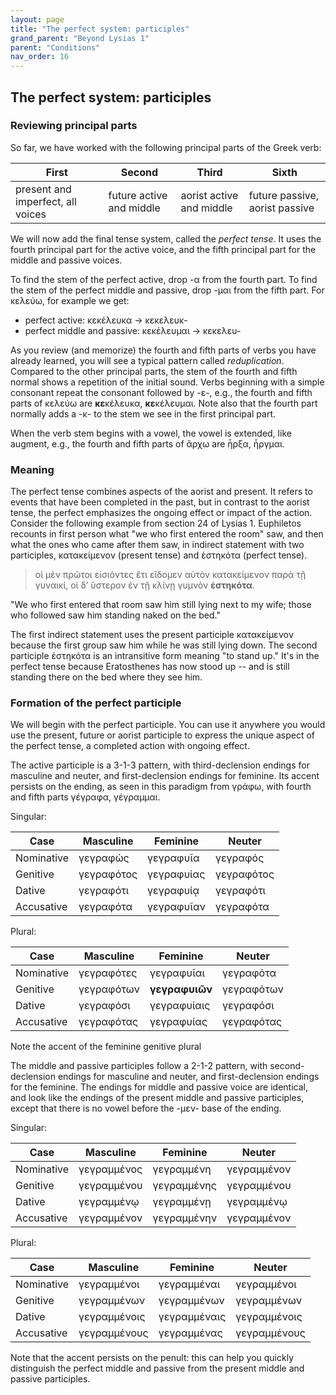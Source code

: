 ```yaml
---
layout: page
title: "The perfect system: participles"
grand_parent: "Beyond Lysias 1"
parent: "Conditions"
nav_order: 16
---
```




## The perfect system: participles

### Reviewing principal parts

So far, we have worked with the following principal parts of the Greek verb:

| First | Second | Third | Sixth | 
| --- | --- | --- | --- |
| present and imperfect, all voices | future active and middle | aorist active and middle | future passive, aorist passive |

We will now add the final tense system, called the *perfect tense*.  It uses the fourth principal part for the active voice, and the fifth principal part for the middle and passive voices.

To find the stem of the perfect active, drop -α from the fourth part. To find the stem of the perfect middle and passive, drop -μαι from the fifth part.  For κελεύω, for example we get:

- perfect active: κεκέλευκα -> κεκελευκ-
- perfect middle and passive:  κεκέλευμαι -> κεκελευ-

As you review (and memorize) the fourth and fifth parts of verbs you have already learned, you will see a typical pattern called *reduplication*. Compared to the other principal parts, the stem of the fourth and fifth normal shows a repetition of the initial sound.  Verbs beginning with a simple consonant repeat the consonant followed by -ε-, e.g., the fourth and fifth parts of κελεύω are **κε**κέλευκα, **κε**κέλευμαι.  Note also that the fourth part normally adds a -κ- to the stem we see in the first principal part. 

When the verb stem begins with a vowel, the vowel is extended, like augment, e.g., the fourth and fifth parts of ἄρχω are ἦρξα, ἦργμαι.


### Meaning

The perfect tense combines aspects of the aorist and present.  It refers to events that have been completed in the past, but in contrast to the aorist tense, the perfect emphasizes the ongoing effect or impact of the action. Consider the following example from section 24 of Lysias 1.  Euphiletos recounts in first person what "we who first entered the room" saw, and then what the ones who came after them saw, in indirect statement with two participles, κατακείμενον (present tense) and ἑστηκότα (perfect tense).  

> οἱ μὲν πρῶτοι εἰσιόντες ἔτι εἴδομεν αὐτὸν κατακείμενον παρὰ τῇ γυναικί, οἱ δʼ ὕστερον ἐν τῇ κλίνῃ γυμνὸν **ἑστηκότα**.

"We who first entered that room saw him still lying next to my wife; those who followed saw him standing naked on the bed."

The first indirect statement uses the present participle κατακείμενον because the first group saw him while he was still lying down.  The second participle ἑστηκότα is an intransitive form meaning "to stand up."  It's in the perfect tense because Eratosthenes has now stood up -- and is still standing there on the bed where they see him.



### Formation of the perfect participle

We will begin with the perfect participle.  You can use it anywhere you would use the present, future or aorist participle to express the unique aspect of the perfect tense, a completed action with ongoing effect.

The active participle is a 3-1-3 pattern, with third-declension endings for masculine and neuter, and first-declension endings for feminine.  Its accent persists on the ending, as seen in this paradigm from γράφω, with fourth and fifth parts γέγραφα, γέγραμμαι.

Singular:

|  Case | Masculine | Feminine | Neuter |
| --- | --- | --- | --- |
|  Nominative | γεγραφώς | γεγραφυῖα | γεγραφός |
| Genitive | γεγραφότος | γεγραφυίας | γεγραφότος |
| Dative | γεγραφότι | γεγραφυίᾳ | γεγραφότι |
| Accusative | γεγραφότα | γεγραφυῖαν | γεγραφότα |
 


Plural:

|  Case | Masculine | Feminine | Neuter |
| --- | --- | --- | --- |
|  Nominative | γεγραφότες | γεγραφυῖαι | γεγραφότα |
| Genitive |  γεγραφότων | **γεγραφυιῶν** | γεγραφότων |
| Dative | γεγραφόσι | γεγραφυίαις | γεγραφόσι |
| Accusative | γεγραφότας | γεγραφυίας | γεγραφότας |

Note the accent of the feminine genitive plural


The middle and passive participles follow a 2-1-2 pattern, with second-declension endings for masculine and neuter, and first-declension endings for the feminine.  The endings for middle and passive voice are identical, and look like the endings of the present middle and passive participles, except that there is no vowel before the -μεν- base of the ending.



Singular:

|  Case | Masculine | Feminine | Neuter |
| --- | --- | --- | --- |
|  Nominative | γεγραμμένος | γεγραμμένη | γεγραμμένον |
| Genitive | γεγραμμένου | γεγραμμένης | γεγραμμένου |
| Dative | γεγραμμένῳ | γεγραμμένῃ | γεγραμμένῳ |
| Accusative | γεγραμμένον | γεγραμμένην | γεγραμμένον |
 


Plural:

|  Case | Masculine | Feminine | Neuter |
| --- | --- | --- | --- |
|  Nominative | γεγραμμένοι | γεγραμμέναι | γεγραμμένοι |
| Genitive |  γεγραμμένων | γεγραμμένων | γεγραμμένων |
| Dative | γεγραμμένοις  | γεγραμμέναις | γεγραμμένοις |
| Accusative | γεγραμμένους | γεγραμμένας  | γεγραμμένους  |


Note that the accent persists on the penult:  this can help you quickly distinguish the perfect middle and passive from the present middle and passive participles.


